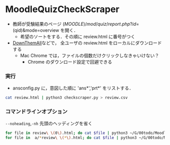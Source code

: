 # MoodleQuizCheckScraper

* 教師が受験結果のページ $(MOODLE)/mod/quiz/report.php?id=$(qid)&mode=overview を開く．
  * 希望のソートをする．その順に review.html に番号がつく
* [DownThemAll](https://chromewebstore.google.com/detail/downthemall/nljkibfhlpcnanjgbnlnbjecgicbjkge?hl=ja&pli=1)などで， 全ユーザの review.html をローカルにダウンロードする
  * Mac Chrome では，ファイルの個数だけクリックしなきゃいけない？
     * Chrome のダウンロード設定で回避できる

### 実行

* ansconfig.py に，意図した順に 'ans*','prt*' をリストする．

```zsh
cat review.html | python3 checkscraper.py > review.csv
```

### コマンドラインオプション
`--noheading`,`-nh` 先頭のヘッディングを省く


```zsh
for file in review\ \(0\).html; do cat $file | python3 ~/G/00todo/MoodleQuizCheckScraper/checkscraper.py ; done  | head -n 1 > a.csv
for file in  a/*review\ \(*\).html; do cat $file | python3 ~/G/00todo/MoodleQuizCheckScraper/checkscraper.py -nh ; done  >> a.csv
```

